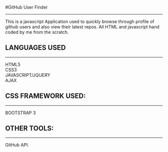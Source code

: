 #GitHub User Finder  
***
This is a javascript Application used to quickly browse through profile of github users and also view their latest repos. All HTML and javascript hand coded by me from the scratch.


## LANGUAGES USED
***

HTML5  
CSS3  
JAVASCRIPT/JQUERY  
AJAX 

## CSS FRAMEWORK USED:  
***
BOOTSTRAP 3  

## OTHER TOOLS:  
***
GitHub API.  

